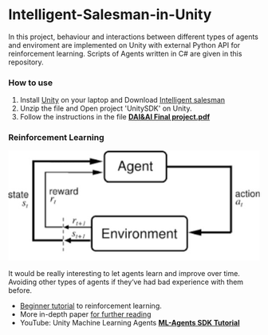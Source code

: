 # Intelligent-Salesman-in-Unity
In this project, behaviour and interactions between different types of agents and enviroment are implemented on Unity with external Python API for reinforcement learning. Scripts of Agents written in C# are given in this repository. 
### How to use
1. Install [Unity](https://unity3d.com/get-unity/download) on your laptop and Download [Intelligent salesman](https://drive.google.com/open?id=1X-ujxuTZNs1tK2n6g2PpQPVvguA_ShW5)
2. Unzip the file and Open project 'UnitySDK' on Unity.
3. Follow the instructions in the file [**DAI&AI Final project.pdf**](https://github.com/R-Qu/Reinforcement-Learning-with-Unity/blob/master/DAI%26AI_Final_Project.pdf)
### Reinforcement Learning
![RL](https://github.com/R-Qu/Intelligent-Salesman-in-Unity/blob/master/Images/ReinforcementLearning.jpg)  


It would be really interesting to let agents learn and improve over time. Avoiding other types of agents if they‘ve had bad experience with them before.  
* [Beginner tutorial](https://medium.freecodecamp.org/an-introduction-to-reinforcement-learning-4339519de419) to reinforcement learning.  
* More in-depth paper [for further reading](https://skymind.ai/wiki/deep-reinforcement-learning)  
* YouTube: Unity Machine Learning Agents [**ML-Agents SDK Tutorial**](https://www.youtube.com/watch?v=32wtJZ3yRfw&list=PLX2vGYjWbI0R08eWQkO7nQkGiicHAX7IX) 

